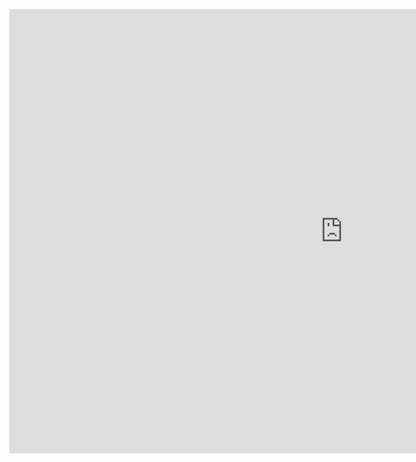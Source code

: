 <iframe src="https://1drv.ms/b/c/5789757131c7dafa/IQT62scxcXWJIIBXONEAAAAAARUcV1aiJDR_4DlcFwbyjeg" width="1200" height="800" frameborder="0" scrolling="no"></iframe>